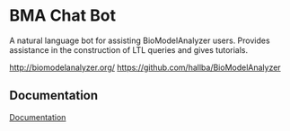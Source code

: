 # BMA Chat Bot

A natural language bot for assisting BioModelAnalyzer users. Provides assistance in
the construction of LTL queries and gives tutorials.

http://biomodelanalyzer.org/
https://github.com/hallba/BioModelAnalyzer

## Documentation

[Documentation](docs/README.md)
